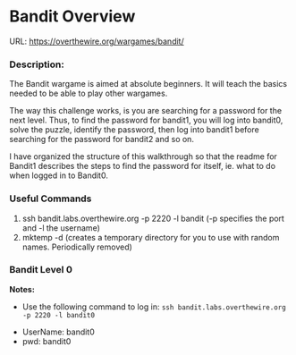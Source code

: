 # Bandit Overview
URL: https://overthewire.org/wargames/bandit/

### Description:

The Bandit wargame is aimed at absolute beginners. It will teach the basics needed to be able to play other wargames.

The way this challenge works, is you are searching for a password for the next level. Thus, to find the password for bandit1, you will log into bandit0, solve the puzzle, identify the password, then log into bandit1 before searching for the password for bandit2 and so on.

I have organized the structure of this walkthrough so that the readme for Bandit1 describes the steps to find the password for itself, ie. what to do when logged in to Bandit0. 

### Useful Commands

1. ssh bandit.labs.overthewire.org -p 2220 -l bandit<x> (-p specifies the port and -l the username)
2. mktemp -d (creates a temporary directory for you to use with random names. Periodically removed)

### Bandit Level 0
**Notes:** 
- Use the following command to log in: ```ssh bandit.labs.overthewire.org -p 2220 -l bandit0```

* UserName: bandit0
* pwd: bandit0


